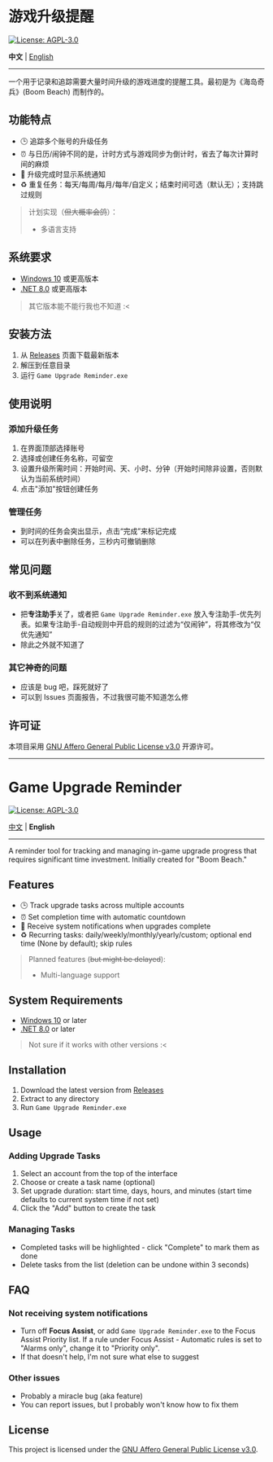 # 游戏升级提醒

[![License: AGPL-3.0](https://img.shields.io/badge/License-AGPL--3.0-blue.svg)](https://opensource.org/licenses/AGPL-3.0)

**中文** | [English](#game-upgrade-reminder)

---

一个用于记录和追踪需要大量时间升级的游戏进度的提醒工具。最初是为《海岛奇兵》(Boom Beach) 而制作的。

## 功能特点

- 🕒 追踪多个账号的升级任务
- ⏰ 与日历/闹钟不同的是，计时方式与游戏同步为倒计时，省去了每次计算时间的麻烦
- 🔔 升级完成时显示系统通知
- ♻️ 重复任务：每天/每周/每月/每年/自定义；结束时间可选（默认无）；支持跳过规则

> 计划实现（~~但大概率会鸽~~）：
> - 多语言支持

## 系统要求

- [Windows 10](https://www.microsoft.com/en-ca/software-download/windows10) 或更高版本
- [.NET 8.0](https://dotnet.microsoft.com/en-us/download/dotnet/8.0) 或更高版本

> 其它版本能不能行我也不知道 :<

## 安装方法

1. 从 [Releases](https://github.com/YuanXiQWQ/Game-Upgrade-Reminder/releases) 页面下载最新版本
2. 解压到任意目录
3. 运行 `Game Upgrade Reminder.exe`

## 使用说明

### 添加升级任务

1. 在界面顶部选择账号
2. 选择或创建任务名称，可留空
3. 设置升级所需时间：开始时间、天、小时、分钟（开始时间除非设置，否则默认为当前系统时间）
4. 点击"添加"按钮创建任务

### 管理任务

- 到时间的任务会突出显示，点击“完成”来标记完成
- 可以在列表中删除任务，三秒内可撤销删除

## 常见问题

### 收不到系统通知

- 把**专注助手**关了，或者把 `Game Upgrade Reminder.exe` 放入专注助手-优先列表。如果专注助手-自动规则中开启的规则的过滤为“仅闹钟”，将其修改为“仅优先通知”
- 除此之外就不知道了

### 其它神奇的问题

- 应该是 bug 吧，踩死就好了
- 可以到 Issues 页面报告，不过我很可能不知道怎么修

## 许可证

本项目采用 [GNU Affero General Public License v3.0](LICENSE) 开源许可。

---

# Game Upgrade Reminder

[![License: AGPL-3.0](https://img.shields.io/badge/License-AGPL--3.0-blue.svg)](https://opensource.org/licenses/AGPL-3.0)

[中文](#游戏升级提醒) | **English**

---

A reminder tool for tracking and managing in-game upgrade progress that requires significant time investment. Initially
created for "Boom Beach."

## Features

- 🕒 Track upgrade tasks across multiple accounts
- ⏰ Set completion time with automatic countdown
- 🔔 Receive system notifications when upgrades complete
- ♻️ Recurring tasks: daily/weekly/monthly/yearly/custom; optional end time (None by default); skip rules

> Planned features (~~but might be delayed~~):
> - Multi-language support

## System Requirements

- [Windows 10](https://www.microsoft.com/en-ca/software-download/windows10) or later
- [.NET 8.0](https://dotnet.microsoft.com/en-us/download/dotnet/8.0) or later

> Not sure if it works with other versions :<

## Installation

1. Download the latest version from [Releases](https://github.com/YuanXiQWQ/Game-Upgrade-Reminder/releases)
2. Extract to any directory
3. Run `Game Upgrade Reminder.exe`

## Usage

### Adding Upgrade Tasks

1. Select an account from the top of the interface
2. Choose or create a task name (optional)
3. Set upgrade duration: start time, days, hours, and minutes (start time defaults to current system time if not set)
4. Click the "Add" button to create the task

### Managing Tasks

- Completed tasks will be highlighted - click "Complete" to mark them as done
- Delete tasks from the list (deletion can be undone within 3 seconds)

## FAQ

### Not receiving system notifications

- Turn off **Focus Assist**, or add `Game Upgrade Reminder.exe` to the Focus Assist Priority list. If a rule under Focus Assist - Automatic rules is set to "Alarms only", change it to "Priority only".
- If that doesn't help, I'm not sure what else to suggest

### Other issues

- Probably a miracle bug (aka feature)
- You can report issues, but I probably won't know how to fix them

## License

This project is licensed under the [GNU Affero General Public License v3.0](LICENSE).
